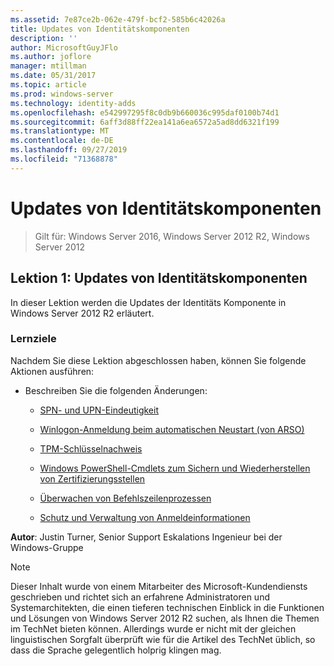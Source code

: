 ```yaml
---
ms.assetid: 7e87ce2b-062e-479f-bcf2-585b6c42026a
title: Updates von Identitätskomponenten
description: ''
author: MicrosoftGuyJFlo
ms.author: joflore
manager: mtillman
ms.date: 05/31/2017
ms.topic: article
ms.prod: windows-server
ms.technology: identity-adds
ms.openlocfilehash: e542997295f8c0db9b660036c995daf0100b74d1
ms.sourcegitcommit: 6aff3d88ff22ea141a6ea6572a5ad8dd6321f199
ms.translationtype: MT
ms.contentlocale: de-DE
ms.lasthandoff: 09/27/2019
ms.locfileid: "71368878"
---
```

# <a name="identity-component-updates"></a>Updates von Identitätskomponenten

>Gilt für: Windows Server 2016, Windows Server 2012 R2, Windows Server 2012

  
## <a name="lesson-1-identity-component-updates"></a>Lektion 1: Updates von Identitätskomponenten  
In dieser Lektion werden die Updates der Identitäts Komponente in Windows Server 2012 R2 erläutert.  
  
### <a name="what-you-will-learn"></a>Lernziele  
Nachdem Sie diese Lektion abgeschlossen haben, können Sie folgende Aktionen ausführen:  
  
-   Beschreiben Sie die folgenden Änderungen:  
  
    -   [SPN- und UPN-Eindeutigkeit](../../../ad-ds/manage/component-updates/SPN-and-UPN-uniqueness.md)  
  
    -   [Winlogon-Anmeldung beim automatischen Neustart &#40;von ARSO&#41;](../../../ad-ds/manage/component-updates/Winlogon-Automatic-Restart-Sign-On--ARSO-.md)  
  
    -   [TPM-Schlüsselnachweis](../../../ad-ds/manage/component-updates/TPM-Key-Attestation.md)  
  
    -   [Windows PowerShell-Cmdlets zum Sichern und Wiederherstellen von Zertifizierungsstellen](../../../ad-ds/manage/component-updates/CA-Backup-and-Restore-Windows-PowerShell-cmdlets.md)  
  
    -   [Überwachen von Befehlszeilenprozessen](../../../ad-ds/manage/component-updates/Command-line-process-auditing.md)  
  
    -   [Schutz und Verwaltung von Anmeldeinformationen](https://technet.microsoft.com/library/dn408190.aspx)  
  
**Autor**: Justin Turner, Senior Support Eskalations Ingenieur bei der Windows-Gruppe  
  
> [!NOTE]  
> Dieser Inhalt wurde von einem Mitarbeiter des Microsoft-Kundendiensts geschrieben und richtet sich an erfahrene Administratoren und Systemarchitekten, die einen tieferen technischen Einblick in die Funktionen und Lösungen von Windows Server 2012 R2 suchen, als Ihnen die Themen im TechNet bieten können. Allerdings wurde er nicht mit der gleichen linguistischen Sorgfalt überprüft wie für die Artikel des TechNet üblich, so dass die Sprache gelegentlich holprig klingen mag.  
  


